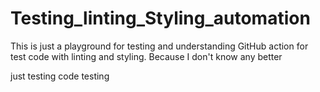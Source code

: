 # Testing_linting_Styling_automation
This is just a playground for testing and understanding GitHub action for test code with linting and styling. Because I don't know any better


just testing code testing

